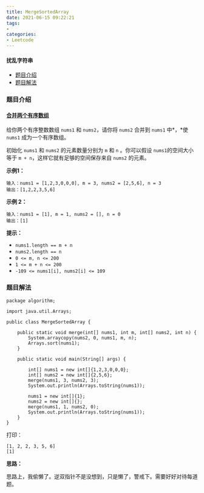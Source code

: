 ```yaml
---
title: MergeSortedArray
date: 2021-06-15 09:22:21
tags:
- 
categories:
- Leetcode 
---
```




#### 扰乱字符串

- [题目介绍](https://yangtzeshore.github.io/2021/06/15/MergeSortedArray/#题目介绍)
- [题目解法](https://yangtzeshore.github.io/2021/06/15/MergeSortedArray/#题目解法)

### 题目介绍

#### [合并两个有序数组](https://leetcode-cn.com/problems/merge-sorted-array/)

给你两个有序整数数组 `nums1` 和 `nums2`，请你将 `nums2` 合并到 `nums1` 中*，*使 `nums1` 成为一个有序数组。

初始化 `nums1` 和 `nums2` 的元素数量分别为 `m` 和 `n` 。你可以假设 `nums1`的空间大小等于 `m + n`，这样它就有足够的空间保存来自 `nums2` 的元素。

**示例1：**

```
输入：nums1 = [1,2,3,0,0,0], m = 3, nums2 = [2,5,6], n = 3
输出：[1,2,2,3,5,6]
```

**示例 2：**

```
输入：nums1 = [1], m = 1, nums2 = [], n = 0
输出：[1]
```

**提示：**

- `nums1.length == m + n`
- `nums2.length == n`
- `0 <= m, n <= 200`
- `1 <= m + n <= 200`
- `-109 <= nums1[i], nums2[i] <= 109`

### 题目解法

```
package algorithm;

import java.util.Arrays;

public class MergeSortedArray {

    public static void merge(int[] nums1, int m, int[] nums2, int n) {
        System.arraycopy(nums2, 0, nums1, m, n);
        Arrays.sort(nums1);
    }

    public static void main(String[] args) {

        int[] nums1 = new int[]{1,2,3,0,0,0};
        int[] nums2 = new int[]{2,5,6};
        merge(nums1, 3, nums2, 3);
        System.out.println(Arrays.toString(nums1));

        nums1 = new int[]{1};
        nums2 = new int[]{};
        merge(nums1, 1, nums2, 0);
        System.out.println(Arrays.toString(nums1));
    }
}
```

打印：

```
[1, 2, 2, 3, 5, 6]
[1]
```

**思路：**

思路上，我偷懒了。逆双指针不是没想到，只是懒了，警戒下。需要好好对待每道题。